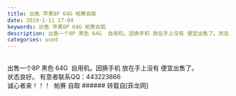 ```yaml
---
title: 出售 苹果8P 64G 帕赛自取
date: 2019-1-11 17:04
keywords: 出售 苹果8P 64G 帕赛自取
description: 出售一个8P 黑色 64G  自用机。因换手机 放在手上没有 便宜出售了。状态良好。 有意者联系QQ：443223866  诚心者来！！！  帕赛 自取
categories: used
---
```

<td class="t_f" id="postmessage_2668459">

<br/>
出售一个8P 黑色 64G  自用机。因换手机 放在手上没有 便宜出售了。<br/>
状态良好。 有意者联系QQ：443223866  <br/>
诚心者来！！！  帕赛 自取</td>
###### 转载自[菲龙网]
